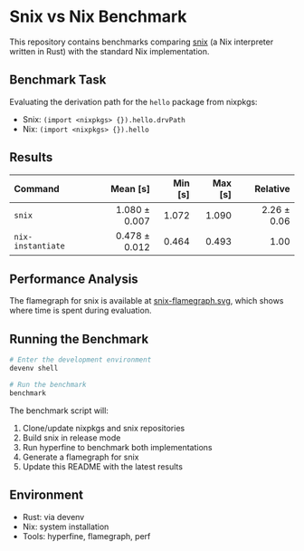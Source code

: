 # Snix vs Nix Benchmark

This repository contains benchmarks comparing [snix](https://git.snix.dev/snix/snix.git) (a Nix interpreter written in Rust) with the standard Nix implementation.

## Benchmark Task

Evaluating the derivation path for the `hello` package from nixpkgs:
- Snix: `(import <nixpkgs> {}).hello.drvPath`
- Nix: `(import <nixpkgs> {}).hello`

## Results

| Command | Mean [s] | Min [s] | Max [s] | Relative |
|:---|---:|---:|---:|---:|
| `snix` | 1.080 ± 0.007 | 1.072 | 1.090 | 2.26 ± 0.06 |
| `nix-instantiate` | 0.478 ± 0.012 | 0.464 | 0.493 | 1.00 |

## Performance Analysis

The flamegraph for snix is available at [snix-flamegraph.svg](snix-flamegraph.svg), which shows where time is spent during evaluation.

## Running the Benchmark

```bash
# Enter the development environment
devenv shell

# Run the benchmark
benchmark
```

The benchmark script will:
1. Clone/update nixpkgs and snix repositories
2. Build snix in release mode
3. Run hyperfine to benchmark both implementations
4. Generate a flamegraph for snix
5. Update this README with the latest results

## Environment

- Rust: via devenv
- Nix: system installation
- Tools: hyperfine, flamegraph, perf
